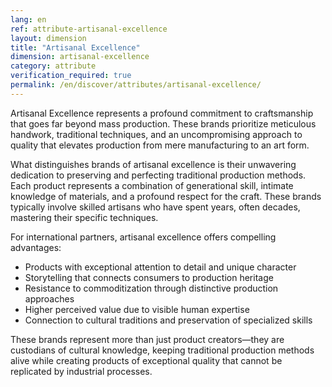```yaml
---
lang: en
ref: attribute-artisanal-excellence
layout: dimension
title: "Artisanal Excellence"
dimension: artisanal-excellence
category: attribute
verification_required: true
permalink: /en/discover/attributes/artisanal-excellence/
---
```


Artisanal Excellence represents a profound commitment to craftsmanship that goes far beyond mass production. These brands prioritize meticulous handwork, traditional techniques, and an uncompromising approach to quality that elevates production from mere manufacturing to an art form.

What distinguishes brands of artisanal excellence is their unwavering dedication to preserving and perfecting traditional production methods. Each product represents a combination of generational skill, intimate knowledge of materials, and a profound respect for the craft. These brands typically involve skilled artisans who have spent years, often decades, mastering their specific techniques.

For international partners, artisanal excellence offers compelling advantages:
- Products with exceptional attention to detail and unique character
- Storytelling that connects consumers to production heritage
- Resistance to commoditization through distinctive production approaches
- Higher perceived value due to visible human expertise
- Connection to cultural traditions and preservation of specialized skills

These brands represent more than just product creators—they are custodians of cultural knowledge, keeping traditional production methods alive while creating products of exceptional quality that cannot be replicated by industrial processes.
